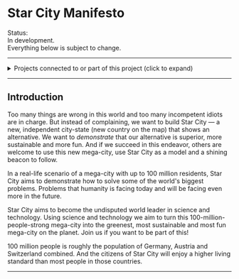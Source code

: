 # Star City Manifesto

Status:  
In development.  
Everything below is subject to change.


---

<details>
  <summary>Projects connected to or part of this project (click to expand)</summary>

* **[Starlan](https://github.com/WebDevBooster/starlan)**: A new human language based on American English but 10 times faster to master for non-native speakers and children (primary language in Star City)

* **[Dozenal](https://github.com/WebDevBooster/dozenal)**: Superior numeral system for human use (primary numeral system in Star City)

* **[Dvorak-Booster keyboard layout](https://github.com/WebDevBooster/Dvorak-Booster-Keyboard-Layout)**: Better optimized for typing in English than standard Dvorak, better optimized for programming than Programmer Dvorak & perfect for dozenal

* **[Starlendar](https://github.com/WebDevBooster/Starlendar)**: A *new calendar* system for Star City & the new era of humanity

* **[***************]**: A *new kind* of cryptocurrency designed for turning the Star City project into reality and to serve as the official currency of Star City (currently in secret development)

* **[StarAdmin](https://github.com/WebDevBooster/StarAdmin)**: Star City's administration

</details>

--- 

## Introduction

Too many things are wrong in this world and too many incompetent idiots are in charge. But instead of complaining, we want to build Star City — a new, independent city-state (new country on the map) that shows an alternative. We want to *demonstrate* that our alternative is superior, more sustainable and more fun. And if we succeed in this endeavor, others are welcome to use this new mega-city, use Star City as a model and a shining beacon to follow. 

In a real-life scenario of a mega-city with up to 100 million residents, Star City aims to demonstrate how to solve some of the world's biggest problems. Problems that humanity is facing today and will be facing even more in the future. 

Star City aims to become the undisputed world leader in science and technology. Using science and technology we aim to turn this 100-million-people-strong mega-city into the greenest, most sustainable and most fun mega-city on the planet. Join us if you want to be part of this! 

100 million people is roughly the population of Germany, Austria and Switzerland combined. And the citizens of Star City will enjoy a higher living standard than most people in those countries.


--- 

